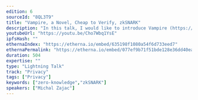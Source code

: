 ```yaml
---
edition: 6
sourceId: "8QL3T9"
title: "Vampire, a Novel, Cheap to Verify, zkSNARK"
description: "In this talk, I would like to introduce Vampire (https://eprint.iacr.org/2022/406) -- a novel zkSNARK that has the smallest communication complexity and on-chain verification cost of all known updatable zkSNARKs."
youtubeUrl: "https://youtu.be/Cho7Wbq1YsE"
ipfsHash: ""
ethernaIndex: "https://etherna.io/embed/635198f1080a54f6d733eed7"
ethernaPermalink: "https://etherna.io/embed/077ef9b71f51bde128e36dd40ea5852f94c62b728c51fcfbb41603efbb352055"
duration: 504
expertise: ""
type: "Lightning Talk"
track: "Privacy"
tags: ["Privacy"]
keywords: ["zero-knowledge","zkSNARK"]
speakers: ["Michal Zajac"]
---
```

